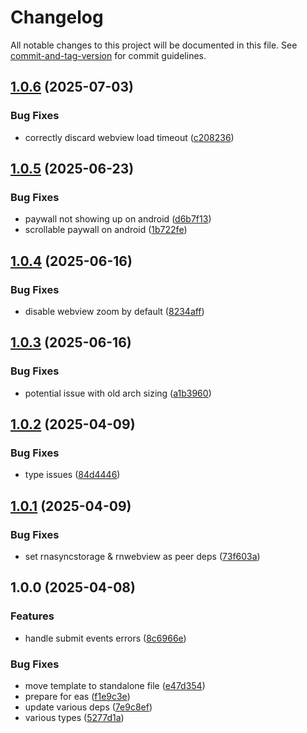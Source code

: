 # Changelog

All notable changes to this project will be documented in this file. See [commit-and-tag-version](https://github.com/absolute-version/commit-and-tag-version) for commit guidelines.

## [1.0.6](https://github.com/p3ol/react-native-access-webview/compare/v1.0.5...v1.0.6) (2025-07-03)


### Bug Fixes

* correctly discard webview load timeout ([c208236](https://github.com/p3ol/react-native-access-webview/commit/c20823657008649e4270ef3a0c467186553b3f6e))

## [1.0.5](https://github.com/p3ol/react-native-access-webview/compare/v1.0.4...v1.0.5) (2025-06-23)


### Bug Fixes

* paywall not showing up on android ([d6b7f13](https://github.com/p3ol/react-native-access-webview/commit/d6b7f13a1bbd8e6877e32c2a3a20cdd09204d746))
* scrollable paywall on android ([1b722fe](https://github.com/p3ol/react-native-access-webview/commit/1b722fe250d4672cc66451170d1036fef8d3cf46))

## [1.0.4](https://github.com/p3ol/react-native-access-webview/compare/v1.0.3...v1.0.4) (2025-06-16)


### Bug Fixes

* disable webview zoom by default ([8234aff](https://github.com/p3ol/react-native-access-webview/commit/8234aff7c4d09859b122181e7f35d288ce7a5014))

## [1.0.3](https://github.com/p3ol/react-native-access-webview/compare/v1.0.2...v1.0.3) (2025-06-16)


### Bug Fixes

* potential issue with old arch sizing ([a1b3960](https://github.com/p3ol/react-native-access-webview/commit/a1b3960b62247ced9c1665e7564ca8481773853b))

## [1.0.2](https://github.com/p3ol/react-native-access-webview/compare/v1.0.1...v1.0.2) (2025-04-09)


### Bug Fixes

* type issues ([84d4446](https://github.com/p3ol/react-native-access-webview/commit/84d44464300ac87096f297c1c6ab63107e1abf39))

## [1.0.1](https://github.com/p3ol/react-native-access-webview/compare/v1.0.0...v1.0.1) (2025-04-09)


### Bug Fixes

* set rnasyncstorage & rnwebview as peer deps ([73f603a](https://github.com/p3ol/react-native-access-webview/commit/73f603a41d61278fd619d15875bdae433d114e68))

## 1.0.0 (2025-04-08)


### Features

* handle submit events errors ([8c6966e](https://github.com/p3ol/react-native-access-webview/commit/8c6966e62d87049505d2fd23be58f151193438de))


### Bug Fixes

* move template to standalone file ([e47d354](https://github.com/p3ol/react-native-access-webview/commit/e47d354b8ef45640522353d6fe46c7590fd68eb8))
* prepare for eas ([f1e9c3e](https://github.com/p3ol/react-native-access-webview/commit/f1e9c3e669bd8913013131c157c7bbdfe25e9100))
* update various deps ([7e9c8ef](https://github.com/p3ol/react-native-access-webview/commit/7e9c8eff22dbd372c3de668319602278f53c8506))
* various types ([5277d1a](https://github.com/p3ol/react-native-access-webview/commit/5277d1ad3ea0ade821f1e173a6ad71fed7a7fef4))
